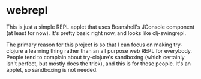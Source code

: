 # webrepl

This is just a simple REPL applet that uses Beanshell's JConsole component (at least for now). It's pretty basic right now, and looks like clj-swingrepl.

The primary reason for this project is so that I can focus on making try-clojure a learning thing rather than an all purpose web REPL for everybody. People tend to complain about try-clojure's sandboxing (which certainly isn't perfect, but mostly does the trick), and this is for those people. It's an applet, so sandboxing is not needed.

